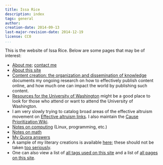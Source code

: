 ```yaml
---
title: Issa Rice
description: index
tags: general
author: 
creation-date: 2014-09-13
last-major-revision-date: 2014-12-19
license: CC0
...
```


This is the website of Issa Rice.
Below are some pages that may be of interest:

- [About me](); [contact me](./about-me#contact)
- [About this site](./about-the-site)
- [Content creation: the organization and dissemination of knowledge]() documents my ongoing research on how to effectively publish content online, and how much one can impact the world by publishing such content.
- [Resources for the University of Washington]() might be a good place to look for those who attend or want to attend the University of Washington.
- I am very slowly trying to catalog broad areas of the effective altruism movement on [Effective altruism links]().
I also maintain the [Cause Prioritization Wiki](http://causeprioritization.org).
- [Notes on computing](./tags/computing) (Linux, programming, etc.)
- [Notes on math](./tags/math)
- [My Quora answers]()
- A sample of my literary creations is available [here](./tags/literary); these should not be taken [too seriously](http://www.gwern.net/Mistakes#fiction).
- One can also view a list of [all tags used on this site](./tags/index) and a list of [all pages on this site](./all).
